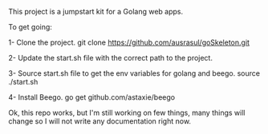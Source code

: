 This project is a jumpstart kit for a Golang web apps.

To get going:

1- Clone the project.
	git clone https://github.com/ausrasul/goSkeleton.git

2- Update the start.sh file with the correct path to the project.

3- Source start.sh file to get the env variables for golang and beego.
	source ./start.sh

4- Install Beego.
	go get github.com/astaxie/beego
	

Ok, this repo works, but I'm still working on few things, many things will change so I will not write any documentation right now.
